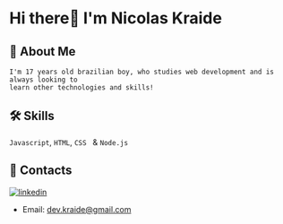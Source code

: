 
# Hi there👋 I'm Nicolas Kraide

## 🚀 About Me
    I'm 17 years old brazilian boy, who studies web development and is always looking to 
    learn other technologies and skills! 
## 🛠 Skills
`Javascript`, `HTML`, `CSS ` & `Node.js`


## 🔗 Contacts

[![linkedin](https://img.shields.io/badge/linkedin-0A66C2?style=for-the-badge&logo=linkedin&logoColor=white)](https://www.linkedin.com/in/nicolas-kraide-5523b52a9/)
- Email: dev.kraide@gmail.com

